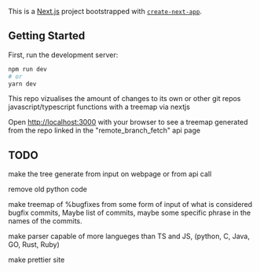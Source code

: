 This is a [Next.js](https://nextjs.org/) project bootstrapped with [`create-next-app`](https://github.com/vercel/next.js/tree/canary/packages/create-next-app).

## Getting Started

First, run the development server:

```bash
npm run dev
# or
yarn dev
```
This repo vizualises the amount of changes to its own or other git repos javascript/typescript functions 
with a treemap via nextjs

Open [http://localhost:3000](http://localhost:3000) with your browser to see a treemap generated from
the repo linked in the "remote_branch_fetch" api page

## TODO

make the tree generate from input on webpage or from api call

remove old python code

make treemap of %bugfixes from some form of input of what is considered bugfix commits, Maybe list of commits, maybe some specific phrase in the names of the commits.

make parser capable of more langueges than TS and JS, (python, C, Java, GO, Rust, Ruby)

make prettier site